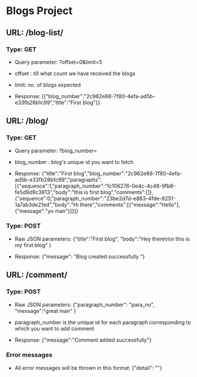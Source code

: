 # Blogs Project #


## URL: /blog-list/ ##

### Type: GET ###

* Query parameter: ?offset=0&limit=5
* offset : till what count we have received the blogs
* limit: no. of blogs expected

* Response: [{"blog_number":"2c962e88-7f80-4efa-ad5b-e33fb28b1c99","title":"First blog"}]


## URL: /blog/ ##

### Type: GET ###

* Query parameter: ?blog_number=<blognumber>
* blog_number : blog's unique id you want to fetch

* Response: {"title":"First blog","blog_number":"2c962e88-7f80-4efa-ad5b-e33fb28b1c99","paragraphs":[{"sequence":1,"paragraph_number":"fc106276-0e4c-4c48-9fb8-fe5d9d9c3813","body":"this is first blog","comments":[]},{"sequence":0,"paragraph_number":"23be2d7d-e883-4fde-8251-1a7ab3de21ed","body":"Hi there","comments":[{"message":"Hello"},{"message":"yo man"}]}]}


### Type: POST ###

* Raw JSON parameters: 
{"title":"First blog",
"body":"Hey there\n\n this is my first blog"
} 

* Response: {"message": "Blog created successfully "}


## URL: /comment/ ##

### Type: POST ###

* Raw JSON parameters: 
{"paragraph_number": "para_no",
"message":"great man"
}

* paragraph_number is the unique id for each paragraph corresponding to which you want to add comment

* Response: {"message":"Comment added successfully"}

### Error messages ###

* All error messages will be thrown in this format:
{"detail": "<Message>"}